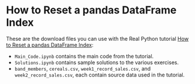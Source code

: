 # How to Reset a pandas DataFrame Index

These are the download files you can use with the Real Python tutorial [How to Reset a pandas DataFrame Index](https://realpython.com/how-to-pandas-reset-index-dataframe/):

- `Main_Code.ipynb` contains the main code from the tutorial.
- `Solutions.ipynb` contains sample solutions to the various exercises.
- `band_members`, `cereals.csv`, `week1_record_sales.csv`, and `week2_record_sales.csv`, each contain source data used in the tutorial. 
